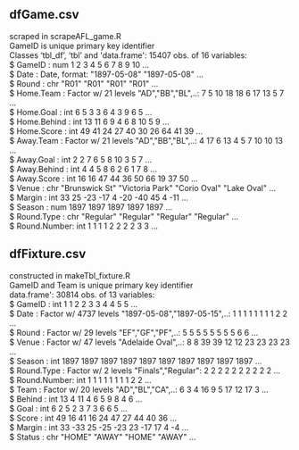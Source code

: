 
## dfGame.csv  
scraped in scrapeAFL_game.R  
GameID is unique primary key identifier  
Classes ‘tbl_df’, ‘tbl’ and 'data.frame':	15407 obs. of  16 variables:  
 $ GameID      : num  1 2 3 4 5 6 7 8 9 10 ...  
 $ Date        : Date, format: "1897-05-08" "1897-05-08" ...  
 $ Round       : chr  "R01" "R01" "R01" "R01" ...  
 $ Home.Team   : Factor w/ 21 levels "AD","BB","BL",..: 7 5 10 18 18 6 17 13 5 7 ...  
 $ Home.Goal   : int  6 5 3 3 6 4 3 9 6 5 ...  
 $ Home.Behind : int  13 11 6 9 4 6 8 10 5 9 ...  
 $ Home.Score  : int  49 41 24 27 40 30 26 64 41 39 ...  
 $ Away.Team   : Factor w/ 21 levels "AD","BB","BL",..: 4 17 6 13 4 5 7 10 10 13 ...  
 $ Away.Goal   : int  2 2 7 6 5 8 10 3 5 7 ...  
 $ Away.Behind : int  4 4 5 8 6 2 6 1 7 8 ...  
 $ Away.Score  : int  16 16 47 44 36 50 66 19 37 50 ...  
 $ Venue       : chr  "Brunswick St" "Victoria Park" "Corio Oval" "Lake Oval" ...  
 $ Margin      : int  33 25 -23 -17 4 -20 -40 45 4 -11 ...  
 $ Season      : num  1897 1897 1897 1897 1897 ...  
 $ Round.Type  : chr  "Regular" "Regular" "Regular" "Regular" ...  
 $ Round.Number: int  1 1 1 1 2 2 2 2 3 3 ...  


## dfFixture.csv  
constructed in makeTbl_fixture.R  
GameID and Team is unique primary key identifier  
data.frame':	30814 obs. of  13 variables:  
 $ GameID      : int  1 1 2 2 3 3 4 4 5 5 ...  
 $ Date        : Factor w/ 4737 levels "1897-05-08","1897-05-15",..: 1 1 1 1 1 1 1 1 2 2 ...  
 $ Round       : Factor w/ 29 levels "EF","GF","PF",..: 5 5 5 5 5 5 5 5 6 6 ...  
 $ Venue       : Factor w/ 47 levels "Adelaide Oval",..: 8 8 39 39 12 12 23 23 23 23 ...  
 $ Season      : int  1897 1897 1897 1897 1897 1897 1897 1897 1897 1897 ...  
 $ Round.Type  : Factor w/ 2 levels "Finals","Regular": 2 2 2 2 2 2 2 2 2 2 ...  
 $ Round.Number: int  1 1 1 1 1 1 1 1 2 2 ...  
 $ Team        : Factor w/ 20 levels "AD","BL","CA",..: 6 3 4 16 9 5 17 12 17 3 ...  
 $ Behind      : int  13 4 11 4 6 5 9 8 4 6 ...  
 $ Goal        : int  6 2 5 2 3 7 3 6 6 5 ...  
 $ Score       : int  49 16 41 16 24 47 27 44 40 36 ...  
 $ Margin      : int  33 -33 25 -25 -23 23 -17 17 4 -4 ...  
 $ Status      : chr  "HOME" "AWAY" "HOME" "AWAY" ...  
 
 
 
 
